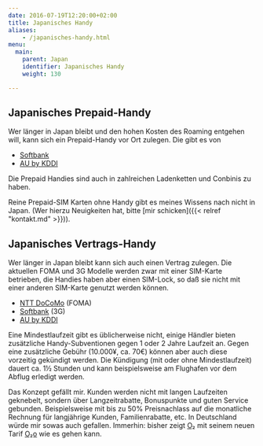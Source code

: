 ```yaml
---
date: 2016-07-19T12:20:00+02:00
title: Japanisches Handy
aliases:
    - /japanisches-handy.html
menu:
  main:
    parent: Japan
    identifier: Japanisches Handy
    weight: 130

---
```

## Japanisches Prepaid-Handy

Wer länger in Japan bleibt und den hohen Kosten des Roaming entgehen will, kann sich ein Prepaid-Handy vor Ort zulegen. Die gibt es von

* [Softbank](http://www.softbank.jp/en/mobile/product/prepaid/)
* [AU by KDDI](http://www.au.kddi.com/english/mobile/product/prepaid/)

Die Prepaid Handies sind auch in zahlreichen Ladenketten und Conbinis zu haben.

Reine Prepaid-SIM Karten ohne Handy gibt es meines Wissens nach nicht in Japan. (Wer hierzu Neuigkeiten hat, bitte [mir schicken]({{< relref "kontakt.md" >}})).

## Japanisches Vertrags-Handy

Wer länger in Japan bleibt kann sich auch einen Vertrag zulegen. Die aktuellen FOMA und 3G Modelle werden zwar mit einer SIM-Karte betrieben, die Handies haben aber einen SIM-Lock, so daß sie nicht mit einer anderen SIM-Karte genutzt werden können.

* [NTT DoCoMo](https://www.nttdocomo.co.jp/english/) (FOMA)
* [Softbank](http://www.softbank.jp/en/mobile/) (3G)
* [AU by KDDI](http://www.au.kddi.com/english)

Eine Mindestlaufzeit gibt es üblicherweise nicht, einige Händler bieten zusätzliche Handy-Subventionen gegen 1 oder 2 Jahre Laufzeit an. Gegen eine zusätzliche Gebühr (10.000¥, ca. 70€) können aber auch diese vorzeitig gekündigt werden. Die Kündigung (mit oder ohne Mindestlaufzeit) dauert ca. 1½ Stunden und kann beispielsweise am Flughafen vor dem Abflug erledigt werden.

Das Konzept gefällt mir. Kunden werden nicht mit langen Laufzeiten geknebelt, sondern über Langzeitrabatte, Bonuspunkte und guten Service gebunden. Beispielsweise mit bis zu 50% Preisnachlass auf die monatliche Rechnung für langjährige Kunden, Familienrabatte, etc. In Deutschland würde mir sowas auch gefallen. Immerhin: bisher zeigt [O₂](https://www.o2.de/) mit seinem neuen Tarif [O₂o](http://www.o2o.de/) wie es gehen kann.


